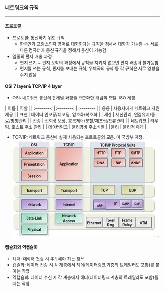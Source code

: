 ### 네트워크의 규칙
---
#### 프로토콜
- 프로토콜: 통신하기 위한 규칙
    - 한국인과 프랑스인이 영어로 대화한다는 규칙을 정해서 대화가 가능함 -> 서로 다른 컴퓨터가 통신 규칙을 정해서 통신이 가능함
- 일종의 편지 배송 과정
    - 편지 쓰기 ~ 편지 도착의 과정에서 규칙을 지키지 않으면 편지 배송이 불가능함
    - 편지를 쓰는 규칙, 편지를 보내는 규칙, 우체국의 규칙 등 각 규칙은 서로 영향을 주지 않음

#### OSI 7 layer & TCP/IP 4 layer 
- OSI: 네트워크 통신의 단계별 과정을 표준화한 개념적 모델. ISO 제정.

| 이름 | 역할 | 
| :--------: | :--------: | :-------- |
| 응용 | 사용자에게 네트워크 자원 제공 | 
| 표현 | 데이터 인코딩/디코딩, 암호화/복호화 | 
| 세션 | 세션관리, 연결유지/종료/방향관리 |
| 전송 | 신뢰성 보장, 흐름제어/분할/재조립/오류관리 |
| 네트워크 | 라우팅, 호스트 주소 관리 | 
| 데이터링크 | 물리장비 주소식별 | 
| 물리 | 물리적 매개 |
- TCP/IP: 네트워크 통신에 실제 사용되는 프로토콜의 모음. 미 국방부 제정.
![](2020-12-08-22-39-47.png)


#### 캡슐화와 역캡슐화
- 헤더: 데이터 전송 시 추가해야 하는 정보 
- 캡슐화: 데이터 전송 시 각 계층에서 헤더(데이터링크 계층의 트레일러도 포함)를 붙이는 작업
- 역캡슐화: 데이터 수신 시 각 계층에서 헤더(데이터링크 계층의 트레일러도 포함)를 떼는 작업